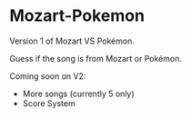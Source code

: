 # Mozart-Pokemon
 
Version 1 of Mozart VS Pokémon.

Guess if the song is from Mozart or Pokémon.

Coming soon on V2:

- More songs (currently 5 only)
- Score System
